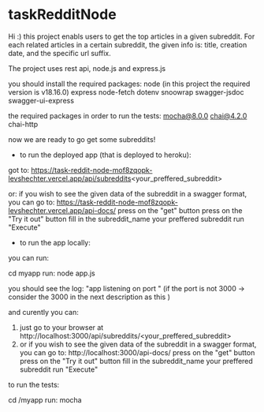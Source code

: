 # taskRedditNode

Hi :)
this project enabls users to get the top articles in a given subreddit.
For each related articles in a certain subreddit, the given info is: title, creation date, and the specific url suffix.

The project uses rest api, node.js and express.js


you should install the required packages:
node (in this project the required version is v18.16.0)
express
node-fetch
dotenv
snoowrap
swagger-jsdoc
swagger-ui-express

the required packages in order to run the tests:
mocha@8.0.0 
chai@4.2.0 
chai-http


now we are ready to go get some subreddits!

- to run the deployed app (that is deployed to heroku): 

got to:
https://task-reddit-node-mof8zqopk-levshechter.vercel.app/api/subreddits<your_preffered_subreddit>

or:
if you wish to see the given data of the subreddit in a swagger format, you can go to: 
    https://task-reddit-node-mof8zqopk-levshechter.vercel.app/api-docs/
    press on the "get" button
    press on the "Try it out" button
    fill in the subreddit_name your preffered subreddit
    run "Execute"



- to run the app locally:

you can run:

cd myapp
run: 
node app.js

you should see the log: "app listening on port <port>"
(if the port is not 3000 -> consider the 3000 in the next description as this <port>)

and curently you can:
1. just go to your browser at http://localhost:3000/api/subreddits/<your_preffered_subreddit>
2. or if you wish to see the given data of the subreddit in a swagger format, you can go to: 
    http://localhost:3000/api-docs/
    press on the "get" button
    press on the "Try it out" button
    fill in the subreddit_name your preffered subreddit
    run "Execute"


to run the tests:

cd /myapp
run:
mocha

